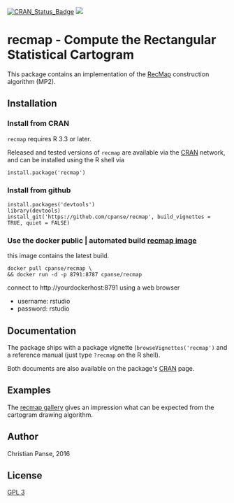[![CRAN_Status_Badge](http://www.r-pkg.org/badges/version/recmap)](https://cran.r-project.org/package=recmap)
[![](https://images.microbadger.com/badges/image/cpanse/recmap.svg)](http://microbadger.com/images/cpanse/recmap "Get your own image badge on microbadger.com")

# recmap - Compute the Rectangular Statistical Cartogram

This package contains an implementation of the [RecMap](http://dx.doi.org/10.1109/INFVIS.2004.57) construction algorithm (MP2).


## Installation


### Install from CRAN

`recmap` requires R 3.3 or later.

Released and tested versions of `recmap` are available via the 
[CRAN](https://CRAN.R-project.org/package=recmap) network, 
and can be installed using the R shell via

```{r}
install.package('recmap')
```

### Install from github

```{r}
install.packages('devtools')
library(devtools)
install_git('https://github.com/cpanse/recmap', build_vignettes = TRUE, quiet = FALSE)
```

### Use the docker public | automated build [recmap image](https://hub.docker.com/r/cpanse/recmap/) 

this image contains the latest build.

```{bash}
docker pull cpanse/recmap \
&& docker run -d -p 8791:8787 cpanse/recmap
```

connect to http://yourdockerhost:8791  using a web browser

* username: rstudio
* password: rstudio


## Documentation

The package ships with a package vignette (`browseVignettes('recmap')` 
and a reference manual (just type `?recmap` on the R shell).

Both documents are also available on the package's [CRAN](https://CRAN.R-project.org/package=recmap) page.


## Examples

The [recmap gallery](http://cartodraw.science/recmap/gallery/) gives an impression what can
be expected from the cartogram drawing algorithm.


## Author

Christian Panse, 2016


## License

[GPL 3](http://www.gnu.org/licenses/gpl-3.0.en.html)
